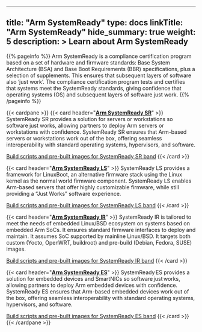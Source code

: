 
---
title: "Arm SystemReady"
type: docs
linkTitle: "Arm SystemReady"
hide_summary: true
weight: 5
description: >
    Learn about Arm SystemReady
---

{{% pageinfo %}}
Arm SystemReady is a compliance certification program based on a set of hardware and firmware standards: Base System Architecture (BSA) and Base Boot Requirements (BBR) specifications, plus a selection of supplements. This ensures that subsequent layers of software also ‘just work’. The compliance certification program tests and certifies that systems meet the SystemReady standards, giving confidence that operating systems (OS) and subsequent layers of software just work.
{{% /pageinfo %}}


{{< cardpane >}}
{{< card header="**[Arm SystemReady SR](https://www.arm.com/architecture/system-architectures/systemready-certification-program/sr)**" >}}
SystemReady SR provides a solution for servers or workstations so software just works, allowing partners to deploy Arm servers or workstations with confidence. SystemReady SR ensures that Arm-based servers or workstations work out of the box, offering seamless interoperability with standard operating systems, hypervisors, and software.

[Build scripts and pre-built images for SystemReady SR band](https://github.com/ARM-software/arm-systemready/tree/main/SR)
{{< /card >}}

{{< card header="**[Arm SystemReady LS](https://www.arm.com/architecture/system-architectures/systemready-certification-program/ls)**" >}}
SystemReady LS provides a framework for LinuxBoot, an alternative firmware stack using the Linux kernel as the normal world firmware component. SystemReady LS enables Arm-based servers that offer highly customizable firmware, while still providing a “Just Works” software experience.

[Build scripts and pre-built images for SystemReady LS band](https://github.com/ARM-software/arm-systemready/tree/main/LS)
{{< /card >}}

{{< card header="**[Arm SystemReady IR](https://www.arm.com/architecture/system-architectures/systemready-certification-program/ir)**" >}}
SystemReady IR is tailored to meet the needs of embedded Linux/BSD ecosystem on systems based on embedded Arm SoCs. It ensures standard firmware interfaces to deploy and maintain. It assumes SoC supported by mainline Linux/BSD. It targets both custom (Yocto, OpenWRT, buildroot) and pre-build (Debian, Fedora, SUSE) images.

[Build scripts and pre-built images for SystemReady IR band](https://github.com/ARM-software/arm-systemready/tree/main/IR)
{{< /card >}}

{{< card header="**[Arm SystemReady ES](https://www.arm.com/architecture/system-architectures/systemready-certification-program/es)**" >}}
SystemReady ES provides a solution for embedded devices and SmartNICs so software just works, allowing partners to deploy Arm embedded devices with confidence. SystemReady ES ensures that Arm-based embedded devices work out of the box, offering seamless interoperability with standard operating systems, hypervisors, and software. 

[Build scripts and pre-built images for SystemReady ES band](https://github.com/ARM-software/arm-systemready/tree/main/ES)
{{< /card >}}
{{< /cardpane >}}



